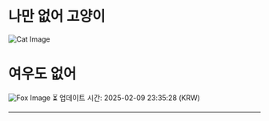 
# 나만 없어 고양이

![Cat Image](https://cdn2.thecatapi.com/images/d7e.jpg)

# 여우도 없어
![Fox Image](https://randomfox.ca/images/22.jpg)
⏳ 업데이트 시간: 2025-02-09 23:35:28 (KRW)

---
